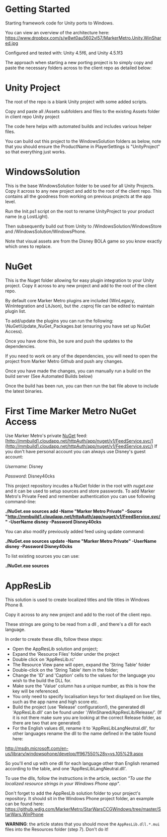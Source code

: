 Getting Started
====================

Starting framework code for Unity ports to Windows.

You can view an overview of the architecture here:
https://www.dropbox.com/s/w8wt0au5602vl57/MarkerMetro.Unity.WinShared.jpg

Configured and tested with: Unity 4.5f6, and Unity 4.5.1f3

The approach when starting a new porting project is to simply copy and paste the necessary folders across to the client repo as detailed below:


Unity  Project
=======

The root of the repo is a blank Unity project with some added scripts.

Copy and paste all /Assets subfolders and files to the existing Assets folder in client repo Unity project

The code here helps with automated builds and includes various helper files.

You can build out this project to the WindowsSolution folders as below, note that you should ensure the ProductName in PlayerSettings is "UnityProject" so that everything just works.

WindowsSolution
====================
This is the base WindowsSolution folder to be used for all Unity Projects. Copy it across to any new project and add to the root of the client repo. This contains all the goodness from working on previous projects at the app level.

Run the Init.ps1 script on the root to rename UnityProject to your product name (e.g LostLight). 

Then subsequently build out from Unity to /WindowsSolution/WindowsStore and /WindowsSolution/WindowsPhone.

Note that visual assets are from the Disney BOLA game so you know exactly which ones to replace.

NuGet
=====================================================================
This is the Nuget folder allowing for easy plugin integration to your Unity project. Copy it across to any new project and add to the root of the client repo.

By default core Marker Metro plugins are included (WinLegacy, WinIntegration and LitJson), but the .csproj file can be edited to maintain plugin list.

To add/update the plugins you can run the following: \NuGet\Update_NuGet_Packages.bat (ensuring you have set up NuGet Access).

Once you have done this, be sure and push the updates to the dependencies.

If you need to work on any of the dependencies, you will need to open the project from Marker Metro Github and push any changes.

Once you have made the changes, you can manually run a build on the build server (See Automated Builds below)

Once the build has been run, you can then run the bat file above to include the latest binaries.

First Time Marker Metro NuGet Access
=========================

Use  Marker Metro's private [NuGet](http://docs.nuget.org/docs/start-here/installing-nuget) feed: 
[http://mmbuild1.cloudapp.net/httpAuth/app/nuget/v1/FeedService.svc/](http://mmbuild1.cloudapp.net/httpAuth/app/nuget/v1/FeedService.svc/)
If you don't have personal account you can always use Disney's guest account:

*Username*: Disney

*Password*: Disney40cks

This project repository incudes a NuGet folder in the root with *nuget.exe* and it can be used to setup sources and store passwords. To add Marker Metro's Private Feed and remember authentication you can use following command-line:

**./NuGet.exe sources add -Name "Marker Metro Private" -Source "http://mmbuild1.cloudapp.net/httpAuth/app/nuget/v1/FeedService.svc/" -UserName disney -Password Disney40cks**

You can also modify previously added feed using update command:

**./NuGet.exe sources update -Name "Marker Metro Private" -UserName disney -Password Disney40cks**

To list existing sources you can use:

**./NuGet.exe sources**


AppResLib
====================

This solution is used to create localized titles and tile titles in Windows Phone 8.

Copy it across to any new project and add to the root of the client repo.

These strings are going to be read from a dll , and there's a dll for each language.


In order to create these dlls, follow these steps:

 - Open the AppResLib solution and project;
 - Expand the 'Resource Files' folder under the project
 - Double click on 'AppResLib.rc'
 - The Resource View pane will open, expand the 'String Table' folder
 - Double-click on the 'String Table' item in the folder;
 - Change the 'ID' and 'Caption' cells to the values for the language you wish to the build the DLL for. 
 - Make sure the 'Value' column has a unique number, as this is how the key will be referenced.
 - You only need to specify localisation keys for text displayed on live tiles, such as the app name and high score etc. 
 - Build the project (use 'Release' configuration!), the generated dll 'AppResLib.dll' can be found under '/WinShared/AppResLib/Release/'.  (If it is not there make sure you are looking at the correct Release folder, as there are two that are generated)
 - For the English values dll, rename it to 'AppResLibLangNeutral.dll', for other languages rename the dll to the name defined in the table found here:
 
http://msdn.microsoft.com/en-us/library/windowsphone/develop/ff967550%28v=vs.105%29.aspx

So you'll end up with one dll for each language other than English renamed according to the table, and one 'AppResLibLangNeutral.dll'.

To use the dlls, follow the instructions in the article, section *"To use the localized resource strings in your Windows Phone app"*.

Don't forget to add the AppResLib solution folder to your project's repository. It should sit in the Windows Phone project folder, an example can be found here:
https://github.wdig.com/MarkerMetro/StarWarsCCGWindows/tree/master/StarWars.WinPhone

**WARNING**: the article states that you should move the `AppResLib.dll.*.mui` files into the Resources folder (step 7). Don't do it!
